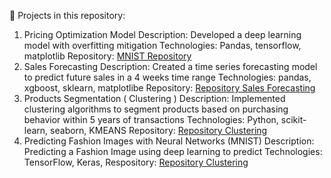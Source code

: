 🚀 Projects in this repository:

1. Pricing Optimization Model
Description: Developed a deep learning model with overfitting mitigation
Technologies: Pandas, tensorflow, matplotlib
Repository: [MNIST Repository](https://github.com/Fred66X/DS_Projects/blob/main/MNIST_Neural_Networks_DeepLearning.ipynb)
2. Sales Forecasting
Description: Created a time series forecasting model to predict future sales in a 4 weeks time range
Technologies: pandas, xgboost, sklearn, matplotlibe
Repository: [Repository Sales Forecasting](https://github.com/Fred66X/DS_Projects/blob/main/3_DSMARKET_Time_Series_Forecasting.ipynb)
3. Products  Segmentation ( Clustering )
Description: Implemented clustering algorithms to segment products based on purchasing behavior within 5 years of transactions
Technologies: Python, scikit-learn, seaborn, KMEANS
Repository: [Repository Clustering](https://github.com/Fred66X/DS_Projects/blob/main/2_DSMARKET_Clustering.ipynb)
4. Predicting Fashion Images with Neural Networks (MNIST)
Description: Predicting a Fashion Image using deep learning to predict
Technologies: TensorFlow, Keras, 
Respository: [Repository Clustering](https://github.com/Fred66X/DS_Projects/blob/main/Predicting_Fashion_Images_with_Neural_Networks.ipynb)
